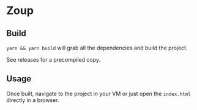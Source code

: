 # Zoup

## Build
`yarn && yarn build` will grab all the dependencies and build the project.

See releases for a precompiled copy.

## Usage
Once built, navigate to the project in your VM or just open the `index.html` directly in a browser.